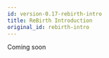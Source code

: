 ```yaml
---
id: version-0.17-rebirth-intro
title: ReBirth Introduction
original_id: rebirth-intro
---
```


Coming soon